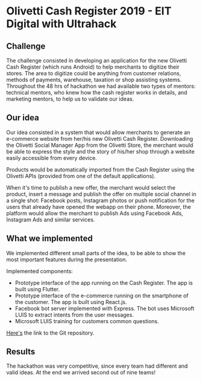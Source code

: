 # Olivetti Cash Register 2019 - EIT Digital with Ultrahack

## Challenge

The challenge consisted in developing an application for the new Olivetti Cash Register (which runs Android) to help merchants to digitize their stores. The area to digitize could be anything from  customer relations, methods of payments, warehouse, taxation or shop assisting systems. 
Throughout the 48 hrs of hackathon we had available two types of mentors: technical mentors, who knew how the cash register works in details, and marketing mentors, to help us to validate our ideas.

## Our idea

Our idea consisted in a system that would allow merchants to generate an e-commerce website from her/his new Olivetti Cash Register. Downloading the Olivetti Social Manager App from the Olivetti Store, the merchant would be able to express the style and the story of his/her shop through a website easily accessible from every device.

Products would be automatically imported from the Cash Register using the Olivetti APIs (provided from one of the default applications).

When it's time to publish a new offer, the merchant would select the product, insert a message and publish the offer on multiple social channel in a single shot: Facebook posts, Instagram photos or push notification for the users that already have opened the webapp on their phone. Moreover, the platform would allow the merchant to publish Ads using Facebook Ads, Instagram Ads and similar services.

## What we implemented

We implemented different small parts of the idea, to be able to show the most important features during the presentation.

Implemented components:
- Prototype interface of the app running on the Cash Register. The app is built using Flutter.
- Prototype interface of the e-commerce running on the smartphone of the customer. The app is built using React.js.
- Facebook bot server implemented with Express. The bot uses Microsoft LUIS to extract intents from the user messages.
- Microsoft LUIS training for customers common questions.

[Here's](https://github.com/bertomaa/ultrahack2019) the link to the Git repository.

## Results

The hackathon was very competitive, since every team had different and valid ideas. At the end we arrived  second out of nine teams!
